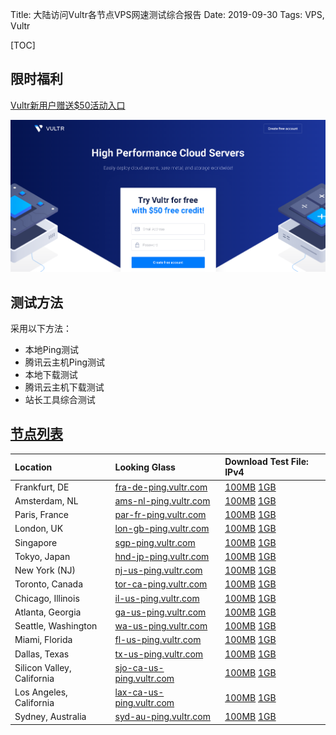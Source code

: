 Title: 大陆访问Vultr各节点VPS网速测试综合报告
Date: 2019-09-30
Tags: VPS, Vultr

[TOC]

## 限时福利

[Vultr新用户赠送$50活动入口](https://www.vultr.com/promo/try50/?service=try50)

![vultr-promotion](https://raw.githubusercontent.com/Heriam/images/master/in-article/vultr-promotion.png)

## 测试方法

采用以下方法：

- 本地Ping测试
- 腾讯云主机Ping测试
- 本地下载测试
- 腾讯云主机下载测试
- 站长工具综合测试

## [节点列表](https://www.vultr.com/resources/faq/#downloadspeedtests)

| Location                   | Looking Glass                                                | Download Test File:    IPv4                                  |
| :------------------------- | :----------------------------------------------------------- | :----------------------------------------------------------- |
| Frankfurt, DE              | [fra-de-ping.vultr.com](http://fra-de-ping.vultr.com/)       | [100MB](https://fra-de-ping.vultr.com/vultr.com.100MB.bin) [1GB](https://fra-de-ping.vultr.com/vultr.com.1000MB.bin) |
| Amsterdam, NL              | [ams-nl-ping.vultr.com](http://ams-nl-ping.vultr.com/)       | [100MB](https://ams-nl-ping.vultr.com/vultr.com.100MB.bin) [1GB](https://ams-nl-ping.vultr.com/vultr.com.1000MB.bin) |
| Paris, France              | [par-fr-ping.vultr.com](http://par-fr-ping.vultr.com/)       | [100MB](https://par-fr-ping.vultr.com/vultr.com.100MB.bin) [1GB](https://par-fr-ping.vultr.com/vultr.com.1000MB.bin) |
| London, UK                 | [lon-gb-ping.vultr.com](http://lon-gb-ping.vultr.com/)       | [100MB](https://lon-gb-ping.vultr.com/vultr.com.100MB.bin) [1GB](https://lon-gb-ping.vultr.com/vultr.com.1000MB.bin) |
| Singapore                  | [sgp-ping.vultr.com](http://sgp-ping.vultr.com/)             | [100MB](https://sgp-ping.vultr.com/vultr.com.100MB.bin) [1GB](https://sgp-ping.vultr.com/vultr.com.1000MB.bin) |
| Tokyo, Japan               | [hnd-jp-ping.vultr.com](http://hnd-jp-ping.vultr.com/)       | [100MB](https://hnd-jp-ping.vultr.com/vultr.com.100MB.bin) [1GB](https://hnd-jp-ping.vultr.com/vultr.com.1000MB.bin) |
| New York (NJ)              | [nj-us-ping.vultr.com](http://nj-us-ping.vultr.com/)         | [100MB](https://nj-us-ping.vultr.com/vultr.com.100MB.bin) [1GB](https://nj-us-ping.vultr.com/vultr.com.1000MB.bin) |
| Toronto, Canada            | [tor-ca-ping.vultr.com](http://tor-ca-ping.vultr.com/)       | [100MB](https://tor-ca-ping.vultr.com/vultr.com.100MB.bin) [1GB](https://tor-ca-ping.vultr.com/vultr.com.1000MB.bin) |
| Chicago, Illinois          | [il-us-ping.vultr.com](http://il-us-ping.vultr.com/)         | [100MB](https://il-us-ping.vultr.com/vultr.com.100MB.bin) [1GB](https://il-us-ping.vultr.com/vultr.com.1000MB.bin) |
| Atlanta, Georgia           | [ga-us-ping.vultr.com](http://ga-us-ping.vultr.com/)         | [100MB](https://ga-us-ping.vultr.com/vultr.com.100MB.bin) [1GB](https://ga-us-ping.vultr.com/vultr.com.1000MB.bin) |
| Seattle, Washington        | [wa-us-ping.vultr.com](http://wa-us-ping.vultr.com/)         | [100MB](https://wa-us-ping.vultr.com/vultr.com.100MB.bin) [1GB](https://wa-us-ping.vultr.com/vultr.com.1000MB.bin) |
| Miami, Florida             | [fl-us-ping.vultr.com](http://fl-us-ping.vultr.com/)         | [100MB](https://fl-us-ping.vultr.com/vultr.com.100MB.bin) [1GB](https://fl-us-ping.vultr.com/vultr.com.1000MB.bin) |
| Dallas, Texas              | [tx-us-ping.vultr.com](http://tx-us-ping.vultr.com/)         | [100MB](https://tx-us-ping.vultr.com/vultr.com.100MB.bin) [1GB](https://tx-us-ping.vultr.com/vultr.com.1000MB.bin) |
| Silicon Valley, California | [sjo-ca-us-ping.vultr.com](http://sjo-ca-us-ping.vultr.com/) | [100MB](https://sjo-ca-us-ping.vultr.com/vultr.com.100MB.bin) [1GB](https://sjo-ca-us-ping.vultr.com/vultr.com.1000MB.bin) |
| Los Angeles, California    | [lax-ca-us-ping.vultr.com](http://lax-ca-us-ping.vultr.com/) | [100MB](https://lax-ca-us-ping.vultr.com/vultr.com.100MB.bin) [1GB](https://lax-ca-us-ping.vultr.com/vultr.com.1000MB.bin) |
| Sydney, Australia          | [syd-au-ping.vultr.com](http://syd-au-ping.vultr.com/)       | [100MB](https://syd-au-ping.vultr.com/vultr.com.100MB.bin) [1GB](https://syd-au-ping.vultr.com/vultr.com.1000MB.bin) |

